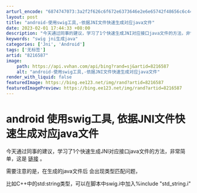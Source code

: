 ```yaml
---
arturl_encode: "6874747073:3a2f2f626c6f672e6373646e2e6e65742f48656c6c44657669:6c2f61727469636c652f64657461696c732f38323136353837"
layout: post
title: "android-使用swig工具,-依据JNI文件快速生成对应java文件"
date: 2023-02-01 17:44:33 +08:00
description: "今天通过同事的建议，学习了1个快速生成JNI对应接口java文件的方法，非常简单，这是链接。需要注意"
keywords: "swig jni生成java"
categories: ['Jni', 'Android']
tags: ['无标签']
artid: "8216587"
image:
    path: https://api.vvhan.com/api/bing?rand=sj&artid=8216587
    alt: "android-使用swig工具,-依据JNI文件快速生成对应java文件"
render_with_liquid: false
featuredImage: https://bing.ee123.net/img/rand?artid=8216587
featuredImagePreview: https://bing.ee123.net/img/rand?artid=8216587
---
```


# android 使用swig工具, 依据JNI文件快速生成对应java文件

今天通过同事的建议，学习了1个快速生成JNI对应接口java文件的方法，非常简单，这是
[链接](http://www.swig.org/Doc2.0/Android.html)
。

需要注意的是，在生成的java文件后 会出现类型匹配问题，

比如C++中的std:string类型，可以在脚本中swig.i中加入%include "std\_string.i"